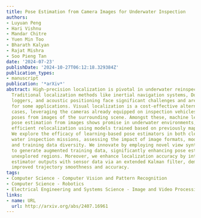 ```yaml
---
title: Pose Estimation from Camera Images for Underwater Inspection
authors:
- Luyuan Peng
- Hari Vishnu
- Mandar Chitre
- Yuen Min Too
- Bharath Kalyan
- Rajat Mishra
- Soo Pieng Tan
date: '2024-07-23'
publishDate: '2024-10-27T06:12:18.329384Z'
publication_types:
- manuscript
publication: '*arXiv*'
abstract: High-precision localization is pivotal in underwater reinspection missions.
  Traditional localization methods like inertial navigation systems, Doppler velocity
  loggers, and acoustic positioning face significant challenges and are not cost-effective
  for some applications. Visual localization is a cost-effective alternative in such
  cases, leveraging the cameras already equipped on inspection vehicles to estimate
  poses from images of the surrounding scene. Amongst these, machine learning-based
  pose estimation from images shows promise in underwater environments, performing
  efficient relocalization using models trained based on previously mapped scenes.
  We explore the efficacy of learning-based pose estimators in both clear and turbid
  water inspection missions, assessing the impact of image formats, model architectures
  and training data diversity. We innovate by employing novel view synthesis models
  to generate augmented training data, significantly enhancing pose estimation in
  unexplored regions. Moreover, we enhance localization accuracy by integrating pose
  estimator outputs with sensor data via an extended Kalman filter, demonstrating
  improved trajectory smoothness and accuracy.
tags:
- Computer Science - Computer Vision and Pattern Recognition
- Computer Science - Robotics
- Electrical Engineering and Systems Science - Image and Video Processing
links:
- name: URL
  url: http://arxiv.org/abs/2407.16961
---
```

